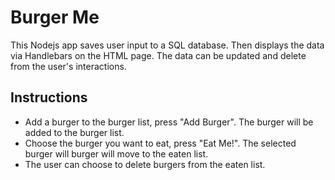 # Burger Me

This Nodejs app saves user input to a SQL database. Then displays the data via Handlebars on the HTML page. The data can be updated and delete from the user's interactions.

## Instructions

* Add a burger to the burger list, press "Add Burger". The burger will be added to the burger list.
* Choose the burger you want to eat, press "Eat Me!". The selected burger will burger will move to the eaten list.
* The user can choose to delete burgers from the eaten list.